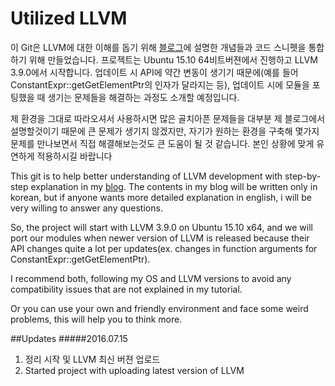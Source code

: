 # Utilized LLVM


이 Git은 LLVM에 대한 이해를 돕기 위해 [블로그](http://cd80.tistory.com/category/%EC%BB%B4%ED%93%A8%ED%84%B0%EA%B3%B5%EB%B6%80/%EC%97%98%EC%97%98%EB%B9%84%EC%97%A0)에 설명한 개념들과 코드 스니펫을 통합하기 위해 만들었습니다. 
프로젝트는 Ubuntu 15.10 64비트버젼에서 진행하고 LLVM 3.9.0에서 시작합니다. 업데이트 시 API에 약간 변동이 생기기 때문에(예를 들어 ConstantExpr::getGetElementPtr의 인자가 달라지는 등), 업데이트 시에  모듈을 포팅했을 때 생기는 문제들을 해결하는 과정도 소개할 예정입니다.

제 환경을 그대로 따라오셔서 사용하시면 많은 골치아픈 문제들을 대부분 제 블로그에서 설명할것이기 때문에 큰 문제가 생기지 않겠지만, 자기가 원하는 환경을 구축해 몇가지 문제를 만나보면서 직접 해결해보는것도 큰 도움이 될 것 같습니다. 본인 상황에 맞게 유연하게 적용하시길 바랍니다

This git is to help better understanding of LLVM development with step-by-step explanation in my [blog](http://cd80.tistory.com/category/%EC%BB%B4%ED%93%A8%ED%84%B0%EA%B3%B5%EB%B6%80/%EC%97%98%EC%97%98%EB%B9%84%EC%97%A0). The contents in my blog will be written only in korean, but if anyone wants more detailed explanation in english, i will be very willing to answer any questions.

So, the project will start with LLVM 3.9.0 on Ubuntu 15.10 x64, and we will port our modules when newer version of LLVM is released because their API changes quite a lot per updates(ex. changes in function arguments for ConstantExpr::getGetElementPtr). 

I recommend both, following my OS and LLVM versions to avoid any compatibility issues that are not explained in my tutorial.

Or you can use your own and friendly environment and face some weird problems, this will help you to think more.


##Updates
#####2016.07.15
1. 정리 시작 및 LLVM 최신 버젼 업로드
1. Started project with uploading latest version of LLVM